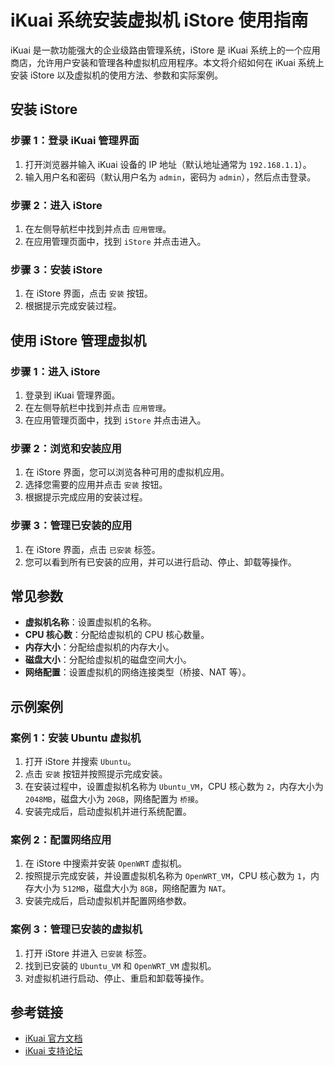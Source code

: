 # iKuai 系统安装虚拟机 iStore 使用指南

iKuai 是一款功能强大的企业级路由管理系统，iStore 是 iKuai 系统上的一个应用商店，允许用户安装和管理各种虚拟机应用程序。本文将介绍如何在 iKuai 系统上安装 iStore 以及虚拟机的使用方法、参数和实际案例。

## 安装 iStore

### 步骤 1：登录 iKuai 管理界面

1. 打开浏览器并输入 iKuai 设备的 IP 地址（默认地址通常为 `192.168.1.1`）。
2. 输入用户名和密码（默认用户名为 `admin`，密码为 `admin`），然后点击登录。

### 步骤 2：进入 iStore

1. 在左侧导航栏中找到并点击 `应用管理`。
2. 在应用管理页面中，找到 `iStore` 并点击进入。

### 步骤 3：安装 iStore

1. 在 iStore 界面，点击 `安装` 按钮。
2. 根据提示完成安装过程。

## 使用 iStore 管理虚拟机

### 步骤 1：进入 iStore

1. 登录到 iKuai 管理界面。
2. 在左侧导航栏中找到并点击 `应用管理`。
3. 在应用管理页面中，找到 `iStore` 并点击进入。

### 步骤 2：浏览和安装应用

1. 在 iStore 界面，您可以浏览各种可用的虚拟机应用。
2. 选择您需要的应用并点击 `安装` 按钮。
3. 根据提示完成应用的安装过程。

### 步骤 3：管理已安装的应用

1. 在 iStore 界面，点击 `已安装` 标签。
2. 您可以看到所有已安装的应用，并可以进行启动、停止、卸载等操作。

## 常见参数

- **虚拟机名称**：设置虚拟机的名称。
- **CPU 核心数**：分配给虚拟机的 CPU 核心数量。
- **内存大小**：分配给虚拟机的内存大小。
- **磁盘大小**：分配给虚拟机的磁盘空间大小。
- **网络配置**：设置虚拟机的网络连接类型（桥接、NAT 等）。

## 示例案例

### 案例 1：安装 Ubuntu 虚拟机

1. 打开 iStore 并搜索 `Ubuntu`。
2. 点击 `安装` 按钮并按照提示完成安装。
3. 在安装过程中，设置虚拟机名称为 `Ubuntu_VM`，CPU 核心数为 `2`，内存大小为 `2048MB`，磁盘大小为 `20GB`，网络配置为 `桥接`。
4. 安装完成后，启动虚拟机并进行系统配置。

### 案例 2：配置网络应用

1. 在 iStore 中搜索并安装 `OpenWRT` 虚拟机。
2. 按照提示完成安装，并设置虚拟机名称为 `OpenWRT_VM`，CPU 核心数为 `1`，内存大小为 `512MB`，磁盘大小为 `8GB`，网络配置为 `NAT`。
3. 安装完成后，启动虚拟机并配置网络参数。

### 案例 3：管理已安装的虚拟机

1. 打开 iStore 并进入 `已安装` 标签。
2. 找到已安装的 `Ubuntu_VM` 和 `OpenWRT_VM` 虚拟机。
3. 对虚拟机进行启动、停止、重启和卸载等操作。

## 参考链接

- [iKuai 官方文档](https://www.ikuai8.com/document)
- [iKuai 支持论坛](https://forum.ikuai8.com)
